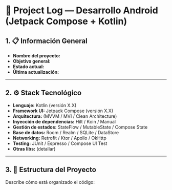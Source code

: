 # 🧭 Project Log — Desarrollo Android (Jetpack Compose + Kotlin)

## 1. 📋 Información General
- **Nombre del proyecto:**  
- **Objetivo general:**  
- **Estado actual:**  
- **Última actualización:**  

---

## 2. ⚙️ Stack Tecnológico
- **Lenguaje:** Kotlin (versión X.X)
- **Framework UI:** Jetpack Compose (versión X.X)
- **Arquitectura:** (MVVM / MVI / Clean Architecture)
- **Inyección de dependencias:** Hilt / Koin / Manual
- **Gestión de estados:** StateFlow / MutableState / Compose State
- **Base de datos:** Room / Realm / SQLite / DataStore
- **Networking:** Retrofit / Ktor / Apollo / OkHttp
- **Testing:** JUnit / Espresso / Compose UI Test
- **Otras libs:** (detallar)

---

## 3. 🧱 Estructura del Proyecto
Describe cómo está organizado el código:
